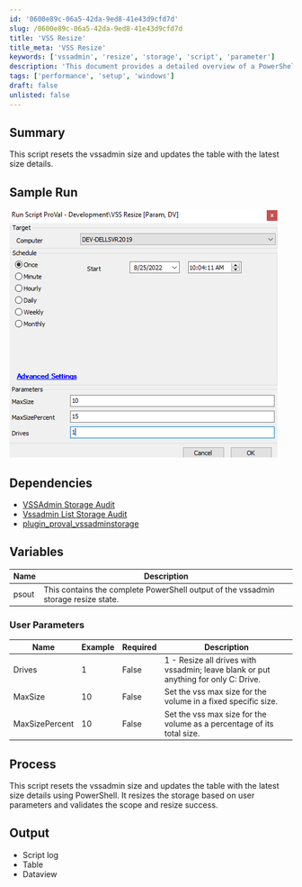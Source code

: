 ```yaml
---
id: '0600e89c-06a5-42da-9ed8-41e43d9cfd7d'
slug: /0600e89c-06a5-42da-9ed8-41e43d9cfd7d
title: 'VSS Resize'
title_meta: 'VSS Resize'
keywords: ['vssadmin', 'resize', 'storage', 'script', 'parameter']
description: 'This document provides a detailed overview of a PowerShell script designed to reset the vssadmin size and update the storage table with the latest size details. It includes sample runs, dependencies, user parameters, and output information.'
tags: ['performance', 'setup', 'windows']
draft: false
unlisted: false
---
```


## Summary

This script resets the vssadmin size and updates the table with the latest size details.

## Sample Run

![Sample Run](../../../static/img/VSS-Resize/image_1.png)

## Dependencies

- [VSSAdmin Storage Audit](<../dataviews/VSSAdmin Storage Audit.md>) 
- [Vssadmin List Storage Audit](<./Vssadmin List Storage Audit.md>) 
- [plugin_proval_vssadminstorage](<../tables/plugin_proval_vssadminstorage.md>) 

## Variables

| Name  | Description                                                                                   |
|-------|-----------------------------------------------------------------------------------------------|
| psout | This contains the complete PowerShell output of the vssadmin storage resize state.          |

### User Parameters

| Name             | Example | Required | Description                                                                                      |
|------------------|---------|----------|--------------------------------------------------------------------------------------------------|
| Drives           | 1       | False    | 1 - Resize all drives with vssadmin; leave blank or put anything for only C: Drive.           |
| MaxSize          | 10      | False    | Set the vss max size for the volume in a fixed specific size.                                   |
| MaxSizePercent   | 10      | False    | Set the vss max size for the volume as a percentage of its total size.                         |

## Process

This script resets the vssadmin size and updates the table with the latest size details using PowerShell. It resizes the storage based on user parameters and validates the scope and resize success.

## Output

- Script log
- Table
- Dataview


